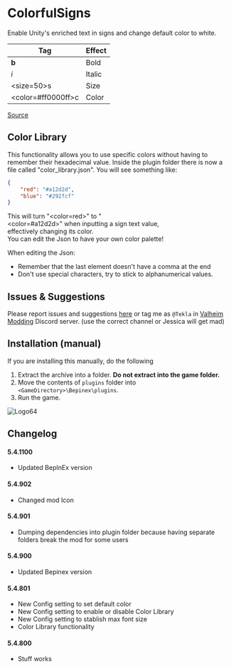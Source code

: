 # ColorfulSigns
Enable Unity's enriched text in signs and change default color to white.

| Tag | Effect |
| ----------- | ----------- |
| <b>b</b> | Bold |
| <i>i</i> | Italic |
| <size=50>s</size> | Size |
| <color=#ff0000ff>c</color> | Color |

[Source](https://docs.unity3d.com/Packages/com.unity.ugui@1.0/manual/StyledText.html)

## Color Library

This functionality allows you to use specific colors without having to remember their hexadecimal value.
Inside the plugin folder there is now a file called "color_library.json". You will see something like:

```json
{
    "red": "#a12d2d",
    "blue": "#292fcf"
}
```

This will turn "<color=red>" to "<color=#a12d2d>" when inputting a sign text value, effectively changing its color. You can edit the Json to have your own color palette!

When editing the Json:
- Remember that the last element doesn't have a comma at the end
- Don't use special characters, try to stick to alphanumerical values.

## Issues & Suggestions
Please report issues and suggestions [here](https://github.com/T3kla/ValMods/issues) or tag me as `@Tekla` in [Valheim Modding](https://discord.gg/RBq2mzeu4z) Discord server. (use the correct channel or Jessica will get mad)

## Installation (manual)
If you are installing this manually, do the following

1. Extract the archive into a folder. **Do not extract into the game folder.**
2. Move the contents of `plugins` folder into `<GameDirectory>\Bepinex\plugins`.
3. Run the game.

![Logo64](https://user-images.githubusercontent.com/23636548/112306898-a1ac1f00-8ca0-11eb-8b3e-90e73dc7bad2.png)

## Changelog
#### 5.4.1100
- Updated BepInEx version
#### 5.4.902
- Changed mod Icon
#### 5.4.901
- Dumping dependencies into plugin folder because having separate folders break the mod for some users
#### 5.4.900
- Updated Bepinex version
#### 5.4.801
- New Config setting to set default color
- New Config setting to enable or disable Color Library
- New Config setting to stablish max font size
- Color Library functionality
#### 5.4.800
- Stuff works
